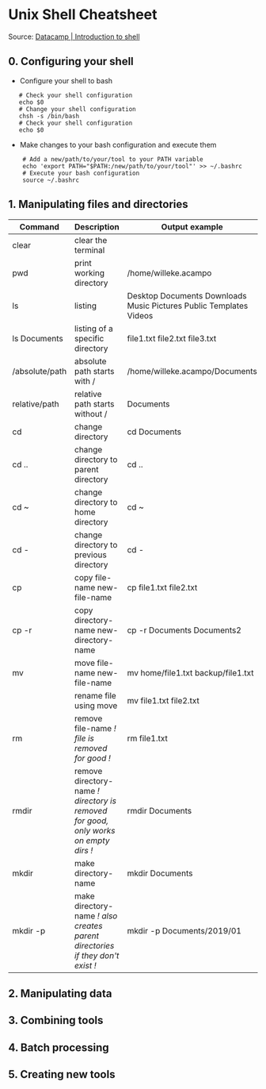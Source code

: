 # Unix Shell Cheatsheet

Source: [Datacamp | Introduction to shell](https://learn.datacamp.com/courses/introduction-to-shell)

## 0. Configuring your shell    

- Configure your shell to bash
 ```shell
    # Check your shell configuration
    echo $0
    # Change your shell configuration
    chsh -s /bin/bash
    # Check your shell configuration
    echo $0
```
- Make changes to your bash configuration and execute them
```shell
    # Add a new/path/to/your/tool to your PATH variable
    echo 'export PATH="$PATH:/new/path/to/your/tool"' >> ~/.bashrc
    # Execute your bash configuration
    source ~/.bashrc
```


## 1. Manipulating files and directories

| Command | Description | Output example | 
|---------|-------------|----------------|
|clear|clear the terminal| |
|pwd|print working directory| /home/willeke.acampo
|ls|listing|Desktop Documents Downloads Music Pictures Public Templates Videos| 
|ls Documents|listing of a specific directory|file1.txt file2.txt file3.txt|
|/absolute/path|absolute path starts with / |/home/willeke.acampo/Documents|
|relative/path|relative path starts without / |Documents|
|cd|change directory|cd Documents|
|cd ..|change directory to parent directory|cd ..|
|cd ~|change directory to home directory|cd ~|  
|cd -|change directory to previous directory|cd -|
|cp|copy file-name new-file-name|cp file1.txt file2.txt|
|cp -r|copy directory-name new-directory-name|cp -r Documents Documents2|
|mv|move file-name new-file-name|mv home/file1.txt backup/file1.txt|
|  |rename file using move|mv file1.txt file2.txt|
|rm|remove file-name *! file is removed for good !*|rm file1.txt|
|rmdir|remove directory-name *! directory is removed for good, only works on empty dirs !*|rmdir Documents|   
|mkdir|make directory-name|mkdir Documents|
|mkdir -p|make directory-name *! also creates parent directories if they don't exist !*|mkdir -p Documents/2019/01|

## 2. Manipulating data

## 3. Combining tools

## 4. Batch processing

## 5. Creating new tools